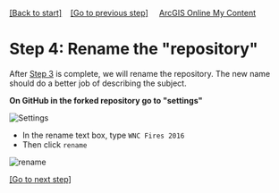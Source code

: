 [[Back to start]](github.md)&nbsp;&nbsp;&nbsp;&nbsp;[[Go to previous step]](GitHub_step3.md)
&nbsp;&nbsp;&nbsp;&nbsp;[ArcGIS Online My Content](http://www.arcgis.com/home/content.html)

# Step 4: Rename the "repository"

After [Step 3](GitHub_step3.md) is complete, we will rename the repository. The new name should do a better job of describing the subject.

**On GitHub in the forked repository go to "settings"**

![Settings](https://docs.google.com/uc?id=0BykF_bN9fsvIU0hBWE52ZTBjWUE)

- In the rename text box, type `WNC Fires 2016`
- Then click `rename`

![rename](https://docs.google.com/uc?id=0BykF_bN9fsvIcjBCVFlqZUlsZzg)


[[Go to next step]](GitHub_step5.md)
